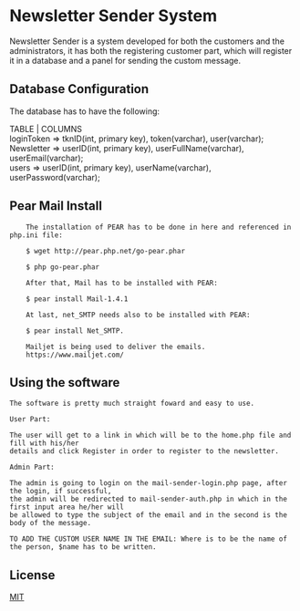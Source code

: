 # Newsletter Sender System

Newsletter Sender is a system developed for both the customers and the administrators, it has both the
registering customer part, which will register it in a database and a panel for sending the custom message.

## Database Configuration

The database has to have the following:

TABLE       |   COLUMNS\
loginToken  => tknID(int, primary key), token(varchar), user(varchar);\
Newsletter  => userID(int, primary key), userFullName(varchar), userEmail(varchar);\
users       => userID(int, primary key), userName(varchar), userPassword(varchar);

## Pear Mail Install
        The installation of PEAR has to be done in here and referenced in php.ini file:

        $ wget http://pear.php.net/go-pear.phar

        $ php go-pear.phar

        After that, Mail has to be installed with PEAR:

        $ pear install Mail-1.4.1

        At last, net_SMTP needs also to be installed with PEAR:
        
        $ pear install Net_SMTP.

        Mailjet is being used to deliver the emails.
        https://www.mailjet.com/

## Using the software

    The software is pretty much straight foward and easy to use.

    User Part:

    The user will get to a link in which will be to the home.php file and fill with his/her
    details and click Register in order to register to the newsletter.

    Admin Part:

    The admin is going to login on the mail-sender-login.php page, after the login, if successful,
    the admin will be redirected to mail-sender-auth.php in which in the first input area he/her will 
    be allowed to type the subject of the email and in the second is the body of the message.

    TO ADD THE CUSTOM USER NAME IN THE EMAIL: Where is to be the name of the person, $name has to be written.  

## License
[MIT](https://choosealicense.com/licenses/mit/)